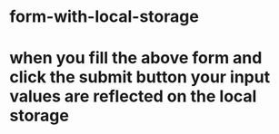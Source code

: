 # form-with-local-storage
# when you fill the above form and click the submit button your input values are reflected on the local storage

